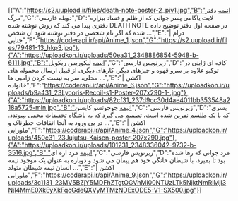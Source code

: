 [{"A":"https://s2.uupload.ir/files/death-note-poster-2_piv1.jpg","B":"انیمه دفتر مرگ","C":"دوبله فارسی","D":"لایت یاگامی پسر جوانی که از ظلم و فساد بیزاره دفتری پیدا می‌ کند که روش نوشته‌ شده DEATH NOTE در صفحه اول دفتر توضیح داده شده که اگر نام شخصی در دفتر نوشته شود آن شخص ...","E":"درام | جنایی","F":"https://coderapi.ir/api/Anime_1.json","G":"https://s2.uupload.ir/files/79481-13_hkp3.jpg"},{"A":"https://uploadkon.ir/uploads/50ea31_2348886854-5948-b-6111.jpg","B":"انیمه لیکوریس ریکویل","C":"زیرنویس فارسی","D":"کافه ای ژاپنی در توکیو علاوه بر سرو قهوه و چیزهای دیگر، کارهای دیگری از قبیل ارسال محموله های محلی، سر به نیست کردن زامبی ها ...","E":"اکشن | خانواده","F":"https://coderapi.ir/api/Anime_6.json","G":"https://uploadkon.ir/uploads/b9a431_23Lycoris-Recoil-s1-Poster-207x290-1-.jpg"},{"A":"https://uploadkon.ir/uploads/82cf31_237d9cc30d4ae4011bb353548a218a5725-min.jpg","B":"انیمه جوجوتسو کایسن","C":"زیرنویس فارسی","D":"پسری که با یک طلسم نفرین شده است، تصمیم می گیرد که به باشگاه تحقیقات مخفی بپیوندد. در پی ورود به آنجا اتفاقات خطرناک و ...","E":"اکشن | ماورایی","F":"https://coderapi.ir/api/Anime_4.json","G":"https://uploadkon.ir/uploads/450c31_23Jujutsu-Kaisen-poster-207x290.jpg"},{"A":"https://uploadkon.ir/uploads/101231_2348336042-9732-b-3516.jpg","B":"انیمه مرد اره ای","C":"زیرنویس فارسی","D":"مرد جوانی که رها شده بود تا بمیرد، با شیطان خانگی خود هم پیمان می شود و دوباره به عنوان یک موجود نیمه انسان نیمه شیطان متولد ...","E":"اکشن | ماورایی","F":"https://coderapi.ir/api/Anime_9.json","G":"https://uploadkon.ir/uploads/3c1131_23MV5BZjY5MDFhZTgtOGVhMi00NTUzLTk5NjktNmRlMjI3NjI4MmE0XkEyXkFqcGdeQXVyMTMzNDExODE5-V1-SX500.jpg"}]
